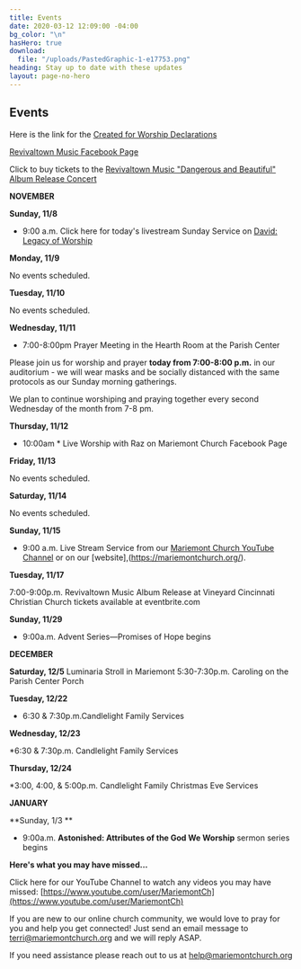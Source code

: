 ```yaml
---
title: Events
date: 2020-03-12 12:09:00 -04:00
bg_color: "\n"
hasHero: true
download:
  file: "/uploads/PastedGraphic-1-e17753.png"
heading: Stay up to date with these updates
layout: page-no-hero
---
```


## Events

Here is the link for the [Created for Worship Declarations](https://drive.google.com/file/d/1ldbfAXjwh75cKzWlN307i_xHWjrI1vje/view?usp=sharing)

[Revivaltown Music Facebook Page](https://www.facebook.com/Revivaltown-Music-2008659255901002)

Click to buy tickets to the [Revivaltown Music "Dangerous and Beautiful" Album Release Concert](https://www.eventbrite.com/e/revivaltown-music-album-release-concert-tickets-126366392281?aff=ebdssbdestsearch)

**NOVEMBER**

**Sunday, 11/8**

* 9:00 a.m. Click here for today's livestream Sunday Service on [David: Legacy of Worship
](https://youtu.be/EQUzL9FvX1A)

**Monday, 11/9**

No events scheduled.

**Tuesday, 11/10**

No events scheduled.

**Wednesday, 11/11**

* 7:00-8:00pm Prayer Meeting in the Hearth Room at the Parish Center

Please join us for worship and prayer ****today** from 7:00-8:00 p.m.** in our auditorium - we will wear masks and be socially distanced with the same protocols as our Sunday morning gatherings.  

We plan to continue worshiping and praying together every second Wednesday of the month from 7-8 pm.

**Thursday, 11/12**

* 10:00am * Live Worship with Raz on Mariemont Church Facebook Page

**Friday, 11/13**

No events scheduled.

**Saturday, 11/14**

No events scheduled.

**Sunday, 11/15**

* 9:00 a.m. Live Stream Service from our [Mariemont Church YouTube Channel](https://www.youtube.com/c/MariemontChurch/videos) or on our [website],(https://mariemontchurch.org/).

**Tuesday, 11/17**

7:00-9:00p.m. Revivaltown Music Album Release at Vineyard Cincinnati Christian Church tickets available at eventbrite.com

**Sunday, 11/29** 

* 9:00a.m. Advent Series—Promises of Hope begins

**DECEMBER**

**Saturday, 12/5**
Luminaria Stroll in Mariemont
5:30-7:30p.m. Caroling on the Parish Center Porch

**Tuesday, 12/22**

* 6:30 & 7:30p.m.Candlelight Family Services

**Wednesday, 12/23**

*6:30 & 7:30p.m. Candlelight Family Services

**Thursday, 12/24**

*3:00, 4:00, & 5:00p.m. Candlelight Family Christmas Eve Services

**JANUARY**

**Sunday, 1/3 **

* 9:00a.m. **Astonished: Attributes of the God We Worship** sermon series begins

**Here's what you may have missed...**

Click here for our YouTube Channel to watch any videos you may have missed:
[https://www.youtube.com/user/MariemontCh](https://www.youtube.com/user/MariemontCh)

If you are new to our online church community, we would love to pray for you and help you get connected! Just send an email message to [terri@mariemontchurch.org](http://terri@mariemontchurch.org) and we will reply ASAP.

If you need assistance please reach out to us at [help@mariemontchurch.org](http://help@mariemontchurch.org)

